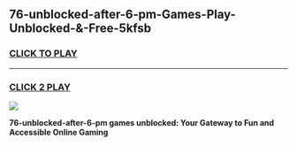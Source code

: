 
## 76-unblocked-after-6-pm-Games-Play-Unblocked-&-Free-5kfsb
<h3>
<a href="https://premium76.site?title=76-unblocked-after-6-pm&ref=24A">CLICK TO PLAY</a></h3>
<hr>

<h3>
<a href="https://premium76.site?title=76-unblocked-after-6-pm&ref=24A">CLICK 2 PLAY</a>
  
</h3>

<a href="https://premium76.site?title=76-unblocked-after-6-pm&ref=24A"><img src="https://clearcache.store/games.png"></a>


**76-unblocked-after-6-pm games unblocked: Your Gateway to Fun and Accessible Online Gaming**
